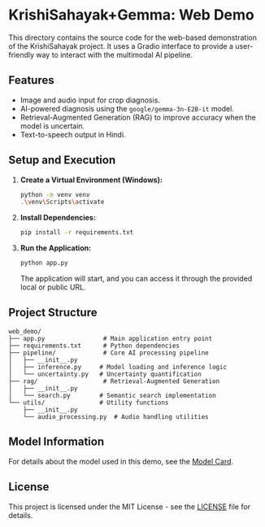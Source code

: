 # KrishiSahayak+Gemma: Web Demo

This directory contains the source code for the web-based demonstration of the KrishiSahayak project. It uses a Gradio interface to provide a user-friendly way to interact with the multimodal AI pipeline.

## Features
- Image and audio input for crop diagnosis.
- AI-powered diagnosis using the `google/gemma-3n-E2B-it` model.
- Retrieval-Augmented Generation (RAG) to improve accuracy when the model is uncertain.
- Text-to-speech output in Hindi.

## Setup and Execution

1. **Create a Virtual Environment (Windows):**
   ```bash
   python -m venv venv
   .\venv\Scripts\activate
   ```

2. **Install Dependencies:**
   ```bash
   pip install -r requirements.txt
   ```

3. **Run the Application:**
   ```bash
   python app.py
   ```
   The application will start, and you can access it through the provided local or public URL.

## Project Structure

```
web_demo/
├── app.py                # Main application entry point
├── requirements.txt      # Python dependencies
├── pipeline/             # Core AI processing pipeline
│   ├── __init__.py
│   ├── inference.py     # Model loading and inference logic
│   └── uncertainty.py   # Uncertainty quantification
├── rag/                  # Retrieval-Augmented Generation
│   ├── __init__.py
│   └── search.py        # Semantic search implementation
└── utils/               # Utility functions
    ├── __init__.py
    └── audio_processing.py  # Audio handling utilities
```

## Model Information
For details about the model used in this demo, see the [Model Card](../../docs/model_card.md).

## License
This project is licensed under the MIT License - see the [LICENSE](../LICENSE) file for details.
